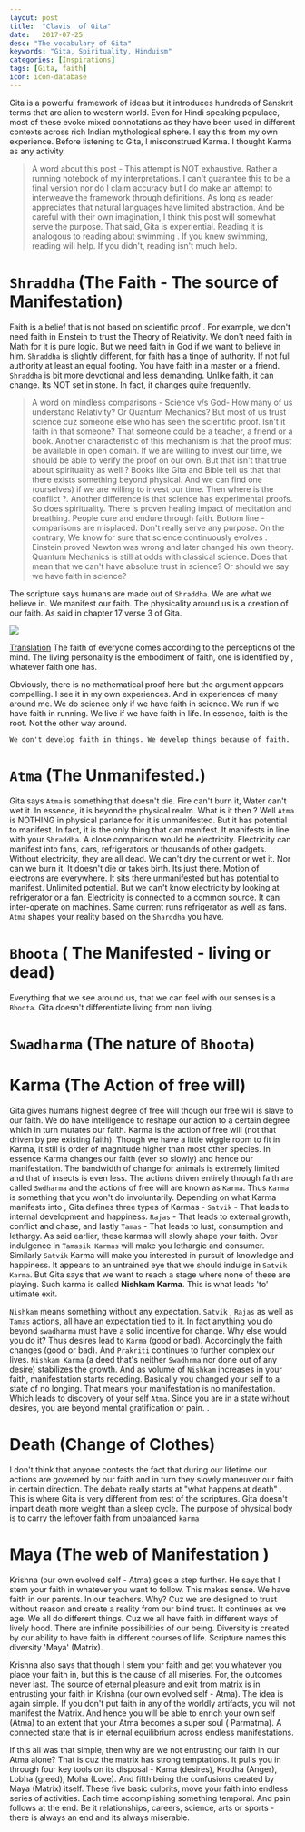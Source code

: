 ```yaml
---
layout: post
title:  "Clavis  of Gita"
date:   2017-07-25
desc: "The vocabulary of Gita"
keywords: "Gita, Spirituality, Hinduism"
categories: [Inspirations]
tags: [Gita, faith]
icon: icon-database
---
```

Gita is a powerful framework of ideas but it introduces hundreds of Sanskrit terms that are alien to western world. Even for Hindi speaking populace, most of these evoke mixed connotations as they have been used in different contexts across rich Indian mythological sphere. I say this from my own experience. Before listening to Gita, I misconstrued Karma. I thought Karma as any activity. 

> A word about this post -  This attempt is NOT exhaustive. Rather a running notebook of my interpretations. I can't guarantee this to be a final version nor do I claim accuracy but I do make an attempt to interweave the framework through definitions.  As long as reader appreciates that natural languages have limited abstraction. And be careful with their own imagination, I think this post will somewhat serve the purpose. That said, Gita is experiential. Reading it is analogous to reading about  swimming .  If you knew swimming, reading will help. If you didn't, reading isn't much help.

# `Shraddha` (The Faith - The source of Manifestation)

Faith is a belief that is not based on scientific proof . For example, we don't need faith in Einstein to trust the Theory of Relativity. We don't need faith in Math for it is pure logic. But we need faith in God if we want to believe in him. `Shraddha` is slightly different, for  faith has a tinge of authority. If not full authority at least an equal footing. You have faith in a master or a friend. `Shraddha` is bit more devotional and less demanding. Unlike faith, it can change. Its NOT set in stone. In fact, it changes quite frequently. 
	
> A word on mindless comparisons - Science v/s God- How many of us understand Relativity? Or Quantum Mechanics? But most of us trust science cuz someone else who has seen the scientific proof. Isn't it faith in that someone? That someone could be a teacher, a friend or a book. Another characteristic of this mechanism is that the proof must be  available in open domain.  If we are willing to invest our time, we should be able to verify the proof on our own. But that  isn't that true about spirituality as well ?  Books like Gita and Bible tell us that that there exists something beyond physical.  And we  can find one (ourselves) if we are willing to invest our time. Then where is the conflict ?. Another difference is that science has experimental proofs. So does spirituality. There is proven healing impact of meditation and breathing. People cure and endure through faith. Bottom line - comparisons are misplaced. Don't really serve any purpose. On the contrary, We know for sure that science continuously  evolves . Einstein proved Newton was wrong and later changed his own theory. Quantum Mechanics is still at odds with classical science. Does that mean that we can't have absolute trust in science? Or should we say we have faith in science?

The scripture says humans are made out of `Shraddha`. We are what we believe in. We manifest our faith. The physicality around us is a creation of our faith. As said in chapter 17 verse 3 of Gita.

![](/homepage/static/img/Shraddha.png)

[Translation](http://www.bhagavad-gita.org/Gita/verse-17-03.html)
The faith of everyone comes according to the perceptions of the mind. The living personality is the embodiment of faith, one is identified by , whatever faith one has. 

Obviously, there is no mathematical proof here but the argument  appears compelling. I see it in my own experiences. And in experiences of many around me. We do science only if we have faith in science. We run if we have faith in running. We live if we have faith in life. In essence, faith is the root. Not the other way around.

	We don't develop faith in things. We develop things because of faith.

# `Atma` (The Unmanifested.)
Gita says `Atma` is something that doesn't die. Fire can't burn it, Water can't wet it. In essence, it is beyond the physical realm. What is it then ? Well `Atma` is NOTHING in physical parlance for it is unmanifested. But it has potential to manifest. In fact, it is the only thing that can manifest. It manifests in line with your `Shraddha`. A close comparison would be electricity. Electricity can manifest into fans, cars, refrigerators or thousands of other gadgets. Without electricity, they are all dead. We can't dry the current or wet it. Nor can we burn it. It doesn't die or takes birth. Its just there. Motion of electrons are everywhere. It sits there unmanifested but has potential to manifest. Unlimited potential. But we can't know electricity by looking at refrigerator or a fan. Electricity is connected to a common source. It can inter-operate on machines. Same current runs refrigerator as well as fans. 
	`Atma` shapes your reality based on the `Sharddha` you have. 
# `Bhoota` ( The Manifested - living or dead)
Everything that we see around us, that we can feel with our senses is a `Bhoota`. Gita doesn't differentiate living from non living. 
# `Swadharma` (The nature of `Bhoota`)

# Karma (The Action of free will)
Gita gives humans highest degree of free will though our free will is slave to our faith. We do have intelligence to reshape our action to a certain degree which in turn mutates our faith. Karma is the action of free will (not that driven by pre existing faith). Though we have a little wiggle room to fit in Karma, it still is order of magnitude higher than most other species. In essence Karma changes our faith (ever so slowly) and hence our manifestation. The bandwidth of change for animals is extremely limited and that of insects is even less. The actions driven entirely through faith are called `Swdharma` and the actions of free will are known as `Karma`. Thus `Karma` is something that you won't do involuntarily. Depending on what Karma manifests into , Gita defines three types of Karmas  - `Satvik` - That leads to internal development and  happiness. `Rajas` - That leads to external growth, conflict and  chase, and lastly `Tamas` - That leads to lust, consumption and lethargy. As said earlier, these karmas will slowly shape your faith. Over indulgence in `Tamasik Karmas` will make you lethargic and consumer. Similarly `Satvik` Karma will make you interested in pursuit of knowledge and happiness.  It appears to an untrained eye that we should indulge in `Satvik Karma`. But Gita says that we want to reach a stage where none of these  are playing. Such karma is called **Nishkam Karma**. This is what leads 'to' ultimate exit. 

`Nishkam` means something without any expectation. `Satvik` , `Rajas` as well as `Tamas` actions, all have an expectation tied to it. In fact anything you do beyond `swadharma` must have a solid incentive for change. Why else would you do it? Thus desires lead to `Karma` (good or bad). Accordingly the faith changes (good or bad). And `Prakriti` continues to further complex our lives. `Nishkam Karma` (a deed that's neither `Swadhrma` nor done out of any desire) stabilizes the growth. And as volume of `Nishkam` increases in your faith, manifestation starts receding. Basically you changed your self to a state of no longing. That means your manifestation is no manifestation. Which leads to discovery of your self `Atma`. Since you are in a state without desires, you are beyond mental gratification or pain. . 

# Death (Change of Clothes)

I don't think that anyone contests the fact that during our lifetime our actions are governed by our faith and in turn they slowly maneuver our faith in certain direction. The debate really starts at "what happens at death" . This is where Gita is very different from rest of the scriptures. Gita doesn't impart death more weight than a sleep cycle. The purpose of physical body is to carry the leftover faith from unbalanced `karma` 
# Maya (The web of Manifestation )
Krishna (our own evolved self - Atma) goes a step further. He says that I stem your faith in whatever you want to follow.  This makes sense. We have faith in our parents. In our teachers. Why? Cuz we are designed to trust without reason  and create a reality from our blind trust. It continues as we age. We all do different things. Cuz we all have faith in different ways of lively hood. There are infinite possibilities of our being. Diversity is created by our ability to have faith in different courses of life. Scripture names this diversity 'Maya' (Matrix).

Krishna also says that though I stem your faith and get you whatever you place your faith in, but this is the cause of all miseries. For, the outcomes never last. The source of eternal pleasure and exit from matrix is in entrusting your faith in Krishna (our own evolved self - Atma). The idea is again simple. If you don't put faith in any of the worldly artifacts, you will not manifest the Matrix. And hence you will be able to enrich your own self (Atma) to an extent that your Atma becomes a super soul ( Parmatma). A connected state that is in eternal equilibrium across endless manifestations.

If this all was that simple, then why are we not entrusting our faith in our Atma alone? That is cuz the matrix has strong temptations. It pulls you in through four key tools on its disposal - Kama (desires), Krodha (Anger), Lobha (greed), Moha (Love). And fifth being the confusions created by Maya (Matrix) itself. These five basic culprits, move your faith into endless series of activities. Each time accomplishing something temporal. And pain follows at the end. Be it relationships, careers, science, arts or sports - there is always an end and its always miserable.
